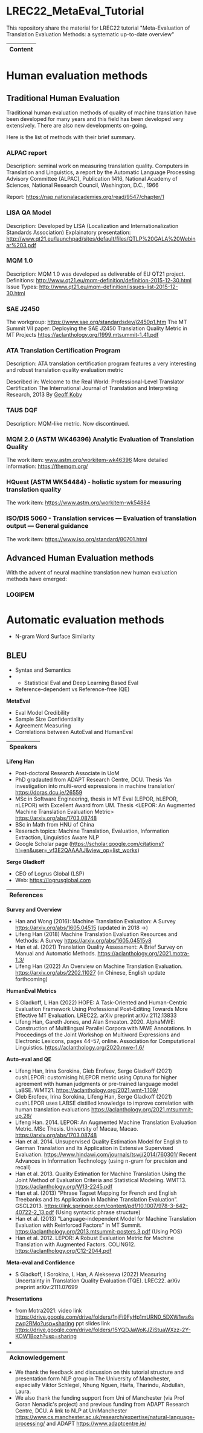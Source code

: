 # LREC22_MetaEval_Tutorial
This repository share the material for LREC22 tutorial "Meta-Evaluation of Translation Evaluation Methods: a systematic up-to-date overview"

| Content |
|---|

# Human evaluation methods

## Traditional Human Evaluation

Traditional human evaluation methods of quality of machine translation have been developed for many years and this field has been developed very extensively. There are also new developments on-going.

Here is the list of methods with their brief summary.

### ALPAC report
Description: seminal work on measuring translation quality.
Computers in Translation and Linguistics, a report by the Automatic Language Processing Advisory Committee (ALPAC), Publication 1416, National Academy of Sciences, National Research Council, Washington, D.C., 1966

Report: https://nap.nationalacademies.org/read/9547/chapter/1

### LISA QA Model
Description: Developed by LISA (Localization and Internationalization Standards Association)
Explainatory presentation: http://www.qt21.eu/launchpad/sites/default/files/QTLP%20GALA%20Webinar%203.pdf

### MQM 1.0
Description: MQM 1.0 was developed as deliverable of EU QT21 project.
Definitions: http://www.qt21.eu/mqm-definition/definition-2015-12-30.html
Issue Types: http://www.qt21.eu/mqm-definition/issues-list-2015-12-30.html

### SAE J2450
The workgroup: https://www.sae.org/standardsdev/j2450p1.htm
The MT Summit VII paper: Deploying the SAE J2450 Translation Quality Metric in MT Projects
https://aclanthology.org/1999.mtsummit-1.41.pdf

### ATA Translation Certification Program
Description: ATA translation certification program features a very interesting and robust translation quality evaluation metric

Described in: Welcome to the Real World: Professional-Level Translator Certification
The International Journal of Translation and Interpreting Research, 2013
By [Geoff Koby](https://kentstate.academia.edu/GeoffreyKoby)

### TAUS DQF
Description: MQM-like metric. Now discontinued.

### MQM 2.0 (ASTM WK46396) Analytic Evaluation of Translation Quality
The work item: www.astm.org/workitem-wk46396
More detailed information: https://themqm.org/

### HQuest (ASTM WK54484) - holistic system for measuring translation quality
The work item: https://www.astm.org/workitem-wk54884

### ISO/DIS 5060 - Translation services — Evaluation of translation output — General guidance
The work item: https://www.iso.org/standard/80701.html

## Advanced Human Evaluation methods

With the advent of neural machine translation new human evaluation methods have emerged:

### LOGIPEM





# Automatic evaluation methods

- N-gram Word Surface Similarity

## BLEU

- Syntax and Semantics
- - Statistical Eval and Deep Learning Based Eval 
- Reference-dependent vs Reference-free (QE)


**MetaEval**

- Eval Model Credibility
- Sample Size Confidentiality 
- Agreement Measuring
- Correlations between AutoEval and HumanEval



| Speakers |
|---|

**Lifeng Han**

- Post-doctoral Research Associate in UoM
- PhD gradauted from ADAPT Research Centre, DCU. Thesis 'An investigation into multi-word expressions in machine translation' https://doras.dcu.ie/26559 
- MSc in Software Engineering, thesis in MT Eval (LEPOR, hLEPOR, nLEPOR) with Excellent Award from UM. Thesis <LEPOR: An Augmented Machine Translation Evaluation Metric> https://arxiv.org/abs/1703.08748 
- BSc in Math from HNU of China
- Reserach topics: Machine Translation, Evaluation, Information Extraction, Linguistics Aware NLP 
- Google Scholar page (https://scholar.google.com/citations?hl=en&user=_vf3E2QAAAAJ&view_op=list_works)


**Serge Gladkoff**

- CEO of Logrus Global (LSP)
- Web: https://logrusglobal.com 


| References |
|---|

**Survey and Overview**

- Han and Wong (2016): Machine Translation Evaluation: A Survey https://arxiv.org/abs/1605.04515 (updated in 2018 ->)
- Lifeng Han (2018) Machine Translation Evaluation Resources and Methods: A Survey https://arxiv.org/abs/1605.04515v8
- Han et al. (2021) Translation Quality Assessment: A Brief Survey on Manual and Automatic Methods. https://aclanthology.org/2021.motra-1.3/ 
- Lifeng Han (2022) An Overview on Machine Translation Evaluation. https://arxiv.org/abs/2202.11027 (in Chinese, English update forthcoming)

**HumanEval Metrics**

- S Gladkoff, L Han (2022) HOPE: A Task-Oriented and Human-Centric Evaluation Framework Using Professional Post-Editing Towards More Effective MT Evaluation. LREC22. arXiv preprint arXiv:2112.13833
- Lifeng Han, Gareth Jones, and Alan Smeaton. 2020. AlphaMWE: Construction of Multilingual Parallel Corpora with MWE Annotations. In Proceedings of the Joint Workshop on Multiword Expressions and Electronic Lexicons, pages 44–57, online. Association for Computational Linguistics. https://aclanthology.org/2020.mwe-1.6/ 

**Auto-eval and QE**
- Lifeng Han, Irina Sorokina, Gleb Erofeev, Serge Gladkoff (2021) cushLEPOR: customising hLEPOR metric using Optuna for higher agreement with human judgments or pre-trained language model LaBSE. WMT21. https://aclanthology.org/2021.wmt-1.109/ 
- Gleb Erofeev, Irina Sorokina, Lifeng Han, Serge Gladkoff (2021) cushLEPOR uses LABSE distilled knowledge to improve correlation with human translation evaluations https://aclanthology.org/2021.mtsummit-up.28/
- Lifeng Han. 2014. LEPOR: An Augmented Machine Translation Evaluation Metric. MSc Thesis. University of Macau, Macao. https://arxiv.org/abs/1703.08748
- Han et al. 2014. Unsupervised Quality Estimation Model for English to German Translation and Its Application in Extensive Supervised Evaluation. https://www.hindawi.com/journals/tswj/2014/760301/ Recent Advances in Information Technology (using n-gram for precision and recall)
- Han et al. 2013. Quality Estimation for Machine Translation Using the Joint Method of Evaluation Criteria and Statistical Modeling. WMT13. https://aclanthology.org/W13-2245.pdf
- Han et al. (2013) "Phrase Tagset Mapping for French and English Treebanks and Its Application in Machine Translation Evaluation”. GSCL2013. https://link.springer.com/content/pdf/10.1007/978-3-642-40722-2_13.pdf (Using syntactic phrase structure)
- Han et al. (2013) "Language-independent Model for Machine Translation Evaluation with Reinforced Factors" in MT Summit. https://aclanthology.org/2013.mtsummit-posters.3.pdf (Using POS)
- Han et al. 2012. LEPOR: A Robust Evaluation Metric for Machine Translation with Augmented Factors. COLING12. https://aclanthology.org/C12-2044.pdf

**Meta-eval and Confidence**

- S Gladkoff, I Sorokina, L Han, A Alekseeva (2022) Measuring Uncertainty in Translation Quality Evaluation (TQE). LREC22. arXiv preprint arXiv:2111.07699
 
**Presentations**

- from Motra2021: video link https://drive.google.com/drive/folders/1njFi9FyHp1mURN0_5DXW1ws6szwq2RMo?usp=sharing ppt slides link https://drive.google.com/drive/folders/15YQDJaWoKJZiStuaWXzz-2Y-KOW1Bozh?usp=sharing 
- 
 
 | Acknowledgement |
|---|

- We thank the feedback and discussion on this tutorial structure and presentation form NLP group in The University of Manchester, especially Viktor Schlegel, Nhung Nguen, Haifa, Tharindu, Abdullah, Laura. 
- We also thank the funding support from Uni of Manchester (via Prof Goran Nenadic's project) and previous funding from ADAPT Research Centre, DCU. A link to NLP at UniManchester https://www.cs.manchester.ac.uk/research/expertise/natural-language-processing/ and ADAPT https://www.adaptcentre.ie/ 


